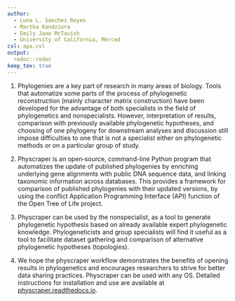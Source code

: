 ```yaml
---
author:
  - Luna L. Sanchez Reyes
  - Martha Kandziora
  - Emily Jane McTavish
  - University of California, Merced
csl: apa.csl
output:
  redoc::redoc
keep_tex: true
---
```


1. Phylogenies are a key part of research in many areas of biology. Tools that automatize
some parts of the process of phylogenetic reconstruction (mainly character matrix construction)
have been developed for the advantage of both specialists in the field of phylogenetics and nonspecialists.
However, interpretation of results, comparison with previously available phylogenetic
hypotheses, and choosing of one phylogeny for downstream analyses and discussion still impose difficulties
to one that is not a specialist either on phylogenetic methods or on a particular group of study.

1. Physcraper is an open‐source, command-line Python program that automatizes the update of published
phylogenies by enriching underlying gene alignments with public DNA sequence data, and linking taxonomic information across databases.
This provides a framework for comparison of published phylogenies with their updated versions, by using the conflict Application Programming Interface (API) function of the Open Tree of Life project.

1. Physcraper can be used by the nonspecialist, as a tool to generate phylogenetic
hypothesis based on already available expert phylogenetic knowledge.
Phylogeneticists and group specialists will find it useful as a tool to facilitate dataset gathering and comparison
of alternative phylogenetic hypotheses (topologies).

1. We hope the physcraper workflow demonstrates the benefits of opening results in phylogenetics and encourages researchers to strive for better data sharing practices. Physcraper can be used with any OS. Detailed instructions for installation and
use are available at [physcraper.readthedocs.io](https://physcraper.readthedocs.io/).

